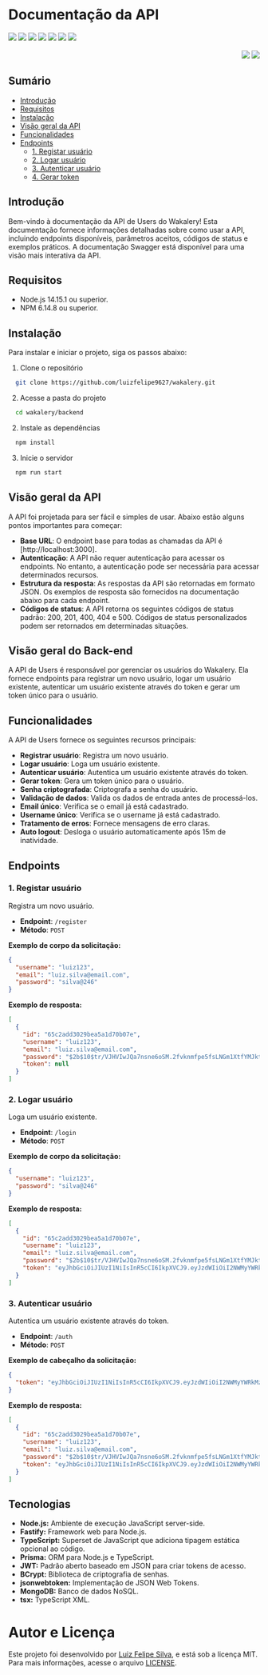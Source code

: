 # Documentação da API

<div display="flex">
  <img src="https://img.shields.io/static/v1?label=Node&message=20.10.0&color=green&style=for-the-badge&logo=node.js"/> 
  <img src="https://img.shields.io/static/v1?label=bcrypt&message=5.1.1&color=orange&style=for-the-badge"/>
  <img src="https://img.shields.io/static/v1?label=fastify&message=4.25.2&color=4169E1&style=for-the-badge"/>
  <img src="https://img.shields.io/static/v1?label=jsonwebtoken&message=9.0.2&color=black&style=for-the-badge"/>
  <img src="https://img.shields.io/static/v1?label=prisma&message=5.8.1&color=006400&style=for-the-badge"/>
  <img src="https://img.shields.io/static/v1?label=tsx&message=4.7.0&color=5A4FCF&style=for-the-badge"/>
  <img src="https://img.shields.io/static/v1?label=typescript&message=5.3.3&color=3178C6&style=for-the-badge"/>
</div>

<br>

<div align="right">
  <img src="https://img.shields.io/static/v1?label=Author&message=Luiz%20Felipe%20Silva&color=blue&style=for-the-badge"/>
  <img src="https://img.shields.io/static/v1?label=License&message=MIT&color=blueviolet&style=for-the-badge"/>
</div>

## Sumário

- [Introdução](#introdução)
- [Requisitos](#requisitos)
- [Instalação](#instalação)
- [Visão geral da API](#visão-geral-da-api)
- [Funcionalidades](#funcionalidades)
- [Endpoints](#endpoints)
  - [1. Registar usuário](#1-registar-usuário)
  - [2. Logar usuário](#2-logar-usuário)
  - [3. Autenticar usuário](#3-autenticar-usuário)
  - [4. Gerar token](#4-gerar-token)

## Introdução

Bem-vindo à documentação da API de Users do Wakalery! Esta documentação fornece informações detalhadas sobre como usar a API, incluindo endpoints disponíveis, parâmetros aceitos, códigos de status e exemplos práticos. A documentação Swagger está disponível para uma visão mais interativa da API.

## Requisitos

- Node.js 14.15.1 ou superior.
- NPM 6.14.8 ou superior.

## Instalação

Para instalar e iniciar o projeto, siga os passos abaixo:

1. Clone o repositório

```bash
  git clone https://github.com/luizfelipe9627/wakalery.git
```

2. Acesse a pasta do projeto

```bash
  cd wakalery/backend
```

2. Instale as dependências

```bash
  npm install
```

3. Inicie o servidor

```bash
  npm run start
```

## Visão geral da API

A API foi projetada para ser fácil e simples de usar. Abaixo estão alguns pontos importantes para começar:

- **Base URL**: O endpoint base para todas as chamadas da API é [http://localhost:3000].
- **Autenticação**: A API não requer autenticação para acessar os endpoints. No entanto, a autenticação pode ser necessária para acessar determinados recursos.
- **Estrutura da resposta**: As respostas da API são retornadas em formato JSON. Os exemplos de resposta são fornecidos na documentação abaixo para cada endpoint.
- **Códigos de status**: A API retorna os seguintes códigos de status padrão: 200, 201, 400, 404 e 500. Códigos de status personalizados podem ser retornados em determinadas situações.

## Visão geral do Back-end

A API de Users é responsável por gerenciar os usuários do Wakalery. Ela fornece endpoints para registrar um novo usuário, logar um usuário existente, autenticar um usuário existente através do token e gerar um token único para o usuário.

## Funcionalidades

A API de Users fornece os seguintes recursos principais:

- **Registrar usuário**: Registra um novo usuário.
- **Logar usuário**: Loga um usuário existente.
- **Autenticar usuário**: Autentica um usuário existente através do token.
- **Gerar token**: Gera um token único para o usuário.
- **Senha criptografada**: Criptografa a senha do usuário.
- **Validação de dados**: Valida os dados de entrada antes de processá-los.
- **Email único**: Verifica se o email já está cadastrado.
- **Username único**: Verifica se o username já está cadastrado.
- **Tratamento de erros**: Fornece mensagens de erro claras.
- **Auto logout**: Desloga o usuário automaticamente após 15m de inatividade.

## Endpoints

### 1. Registar usuário

Registra um novo usuário.

- **Endpoint**: `/register`
- **Método**: `POST`

**Exemplo de corpo da solicitação:**

```json
{
  "username": "luiz123",
  "email": "luiz.silva@email.com",
  "password": "silva@246"
}
```

**Exemplo de resposta:**

```json
[
  {
    "id": "65c2add3029bea5a1d70b07e",
    "username": "luiz123",
    "email": "luiz.silva@email.com",
    "password": "$2b$10$tr/VJHVIwJQa7nsne6oSM.2fvknmfpe5fsLNGm1XtfYMJktYk3jea",
    "token": null
  }
]
```

### 2. Logar usuário

Loga um usuário existente.

- **Endpoint**: `/login`
- **Método**: `POST`

**Exemplo de corpo da solicitação:**

```json
{
  "username": "luiz123",
  "password": "silva@246"
}
```

**Exemplo de resposta:**

```json
[
  {
    "id": "65c2add3029bea5a1d70b07e",
    "username": "luiz123",
    "email": "luiz.silva@email.com",
    "password": "$2b$10$tr/VJHVIwJQa7nsne6oSM.2fvknmfpe5fsLNGm1XtfYMJktYk3jea",
    "token": "eyJhbGciOiJIUzI1NiIsInR5cCI6IkpXVCJ9.eyJzdWIiOiI2NWMyYWRkMzAyOWJlYTVhMWQ3MGIwN2UiLCJpYXQiOjE3MDcyNTczMzMsImV4cCI6MTcwNzI1ODIzM30.K3DALdVpxMX1oXABnTON1jBmKrjBAf1O58pe9wp9-cM"
  }
]
```

### 3. Autenticar usuário

Autentica um usuário existente através do token.

- **Endpoint**: `/auth`
- **Método**: `POST`

**Exemplo de cabeçalho da solicitação:**

```json
{
  "token": "eyJhbGciOiJIUzI1NiIsInR5cCI6IkpXVCJ9.eyJzdWIiOiI2NWMyYWRkMzAyOWJlYTVhMWQ3MGIwN2UiLCJpYXQiOjE3MDcyNTczMzMsImV4cCI6MTcwNzI1ODIzM30.K3DALdVpxMX1oXABnTON1jBmKrjBAf1O58pe9wp9-cM"
}
```

**Exemplo de resposta:**

```json
[
  {
    "id": "65c2add3029bea5a1d70b07e",
    "username": "luiz123",
    "email": "luiz.silva@email.com",
    "password": "$2b$10$tr/VJHVIwJQa7nsne6oSM.2fvknmfpe5fsLNGm1XtfYMJktYk3jea",
    "token": "eyJhbGciOiJIUzI1NiIsInR5cCI6IkpXVCJ9.eyJzdWIiOiI2NWMyYWRkMzAyOWJlYTVhMWQ3MGIwN2UiLCJpYXQiOjE3MDcyNTczMzMsImV4cCI6MTcwNzI1ODIzM30.K3DALdVpxMX1oXABnTON1jBmKrjBAf1O58pe9wp9-cM"
  }
]
```

## Tecnologias

- **Node.js:** Ambiente de execução JavaScript server-side.
- **Fastify:** Framework web para Node.js.
- **TypeScript:** Superset de JavaScript que adiciona tipagem estática opcional ao código.
- **Prisma:** ORM para Node.js e TypeScript.
- **JWT:** Padrão aberto baseado em JSON para criar tokens de acesso.
- **BCrypt:** Biblioteca de criptografia de senhas.
- **jsonwebtoken:** Implementação de JSON Web Tokens.
- **MongoDB:** Banco de dados NoSQL.
- **tsx:** TypeScript XML.

# Autor e Licença

Este projeto foi desenvolvido por [Luiz Felipe Silva](https://github.com/luizfelipe9627), e está sob a licença MIT. Para mais informações, acesse o arquivo [LICENSE](./LICENSE).